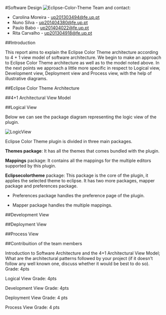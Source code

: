 #Software Design
![Eclipse-Color-Theme](http://p2.pdt-extensions.org/images/colorthemes/screenshot.png)
Team and contact:
* Carolina Moreira - up201303494@fe.up.pt
* Nuno Silva - up201404380@fe.up.pt
* Paulo Babo - up201404022@fe.up.pt
* Rita Carvalho - up201304918@fe.up.pt

##Introduction


This report aims to explain the Eclipse Color Theme architecture according to 4 + 1 view model of software architecture.
We begin to make an approach to Eclipse Color Theme architecture as well as to the model noted above. In the next points we approach a little more specific in respect to Logical view, Development view, Deployment view and Process view, with the help of illustrative diagrams.

##Eclipse Color Theme Architecture

##4+1 Architectural View Model

##Logical View

Below we can see the package diagram representing the logic view of the plugin.

![LogicView](eclipse-color-theme/ESOF-docs/Resources/LogicalView.jpg)

Eclipse Color Theme plugin is divided in three main packages.

**Themes package**: It has all the themes that comes bundled with the plugin.

**Mappings** package: It contains all the mappings for the multiple editors supported by this plugin.

**Eclipsecolortheme** package: This package is the core of the plugin, it applies the selected theme to eclipse. It has two more packages, mapper package and preferences package.
    
   * Preferences package handles the preference page of the plugin.

   * Mapper package handles the multiple mappings.



##Development View

##Deployment View

##Process View


##Contribuition of the team members




Introduction to Software Architecture and the 4+1 Architectural View Model; What are the architectural patterns followed by your project (if it doesn't follow any well known one, discuss whether it would be best to do so).
Grade: 4pts

Logical View
Grade: 4pts

Development View
Grade: 4pts

Deployment View
Grade: 4 pts

Process View
Grade: 4 pts
